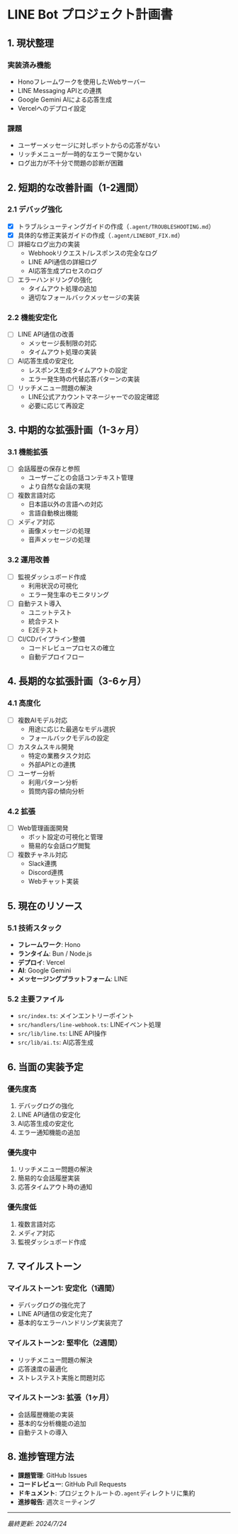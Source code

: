 # LINE Bot プロジェクト計画書

## 1. 現状整理

### 実装済み機能
- Honoフレームワークを使用したWebサーバー
- LINE Messaging APIとの連携
- Google Gemini AIによる応答生成
- Vercelへのデプロイ設定

### 課題
- ユーザーメッセージに対しボットからの応答がない
- リッチメニューが一時的なエラーで開かない
- ログ出力が不十分で問題の診断が困難

## 2. 短期的な改善計画（1-2週間）

### 2.1 デバッグ強化
- [x] トラブルシューティングガイドの作成（`.agent/TROUBLESHOOTING.md`）
- [x] 具体的な修正実装ガイドの作成（`.agent/LINEBOT_FIX.md`）
- [ ] 詳細なログ出力の実装
  - Webhookリクエスト/レスポンスの完全なログ
  - LINE API通信の詳細ログ
  - AI応答生成プロセスのログ
- [ ] エラーハンドリングの強化
  - タイムアウト処理の追加
  - 適切なフォールバックメッセージの実装

### 2.2 機能安定化
- [ ] LINE API通信の改善
  - メッセージ長制限の対応
  - タイムアウト処理の実装
- [ ] AI応答生成の安定化
  - レスポンス生成タイムアウトの設定
  - エラー発生時の代替応答パターンの実装
- [ ] リッチメニュー問題の解決
  - LINE公式アカウントマネージャーでの設定確認
  - 必要に応じて再設定

## 3. 中期的な拡張計画（1-3ヶ月）

### 3.1 機能拡張
- [ ] 会話履歴の保存と参照
  - ユーザーごとの会話コンテキスト管理
  - より自然な会話の実現
- [ ] 複数言語対応
  - 日本語以外の言語への対応
  - 言語自動検出機能
- [ ] メディア対応
  - 画像メッセージの処理
  - 音声メッセージの処理

### 3.2 運用改善
- [ ] 監視ダッシュボード作成
  - 利用状況の可視化
  - エラー発生率のモニタリング
- [ ] 自動テスト導入
  - ユニットテスト
  - 統合テスト
  - E2Eテスト
- [ ] CI/CDパイプライン整備
  - コードレビュープロセスの確立
  - 自動デプロイフロー

## 4. 長期的な拡張計画（3-6ヶ月）

### 4.1 高度化
- [ ] 複数AIモデル対応
  - 用途に応じた最適なモデル選択
  - フォールバックモデルの設定
- [ ] カスタムスキル開発
  - 特定の業務タスク対応
  - 外部APIとの連携
- [ ] ユーザー分析
  - 利用パターン分析
  - 質問内容の傾向分析

### 4.2 拡張
- [ ] Web管理画面開発
  - ボット設定の可視化と管理
  - 簡易的な会話ログ閲覧
- [ ] 複数チャネル対応
  - Slack連携
  - Discord連携
  - Webチャット実装

## 5. 現在のリソース

### 5.1 技術スタック
- **フレームワーク**: Hono
- **ランタイム**: Bun / Node.js
- **デプロイ**: Vercel
- **AI**: Google Gemini
- **メッセージングプラットフォーム**: LINE

### 5.2 主要ファイル
- `src/index.ts`: メインエントリーポイント
- `src/handlers/line-webhook.ts`: LINEイベント処理
- `src/lib/line.ts`: LINE API操作
- `src/lib/ai.ts`: AI応答生成

## 6. 当面の実装予定

### 優先度高
1. デバッグログの強化
2. LINE API通信の安定化
3. AI応答生成の安定化
4. エラー通知機能の追加

### 優先度中
1. リッチメニュー問題の解決
2. 簡易的な会話履歴実装
3. 応答タイムアウト時の通知

### 優先度低
1. 複数言語対応
2. メディア対応
3. 監視ダッシュボード作成

## 7. マイルストーン

### マイルストーン1: 安定化（1週間）
- デバッグログの強化完了
- LINE API通信の安定化完了
- 基本的なエラーハンドリング実装完了

### マイルストーン2: 堅牢化（2週間）
- リッチメニュー問題の解決
- 応答速度の最適化
- ストレステスト実施と問題対応

### マイルストーン3: 拡張（1ヶ月）
- 会話履歴機能の実装
- 基本的な分析機能の追加
- 自動テストの導入

## 8. 進捗管理方法

- **課題管理**: GitHub Issues
- **コードレビュー**: GitHub Pull Requests
- **ドキュメント**: プロジェクトルートの`.agent`ディレクトリに集約
- **進捗報告**: 週次ミーティング

---

*最終更新: 2024/7/24*